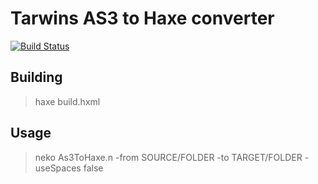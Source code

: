 Tarwins AS3 to Haxe converter
=============================

[![Build Status](https://travis-ci.org/vpmedia/AS3toHX.png?branch=master)](https://travis-ci.org/vpmedia/AS3toHX)

## Building

> haxe build.hxml

## Usage

> neko As3ToHaxe.n -from SOURCE/FOLDER -to TARGET/FOLDER -useSpaces false
